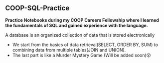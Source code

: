 ## COOP-SQL-Practice ##
**Practice Notebooks during my COOP Careers Fellowship where I learned the fundamentals of SQL and gained experience with the language.**

A database is an organized collection of data that is stored electronically
* We start from the basics of data retrieval(SELECT, ORDER BY, SUM) to combining data from multiple tables(JOIN and UNION).
* The last part is like a Murder Mystery Game (Will be added soon)😲
